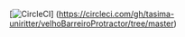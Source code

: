 [![CircleCI](https://circleci.com/gh/tasima-uniritter/velhoBarreiroProtractor/tree/master.svg?style=svg)]
(https://circleci.com/gh/tasima-uniritter/velhoBarreiroProtractor/tree/master)
